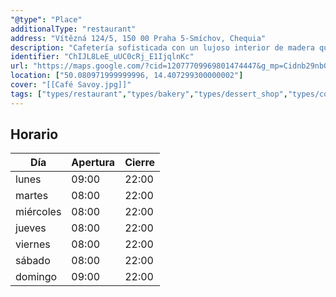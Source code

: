 ```yaml
---
"@type": "Place"
additionalType: "restaurant"
address: "Vítězná 124/5, 150 00 Praha 5-Smíchov, Chequia"
description: "Cafetería sofisticada con un lujoso interior de madera que evoca la Primera República Checoslovaca."
identifier: "ChIJL8LeE_uUC0cRj_E1IjqlnKc"
url: "https://maps.google.com/?cid=12077709969801474447&g_mp=Cidnb29nbGUubWFwcy5wbGFjZXMudjEuUGxhY2VzLlNlYXJjaFRleHQQABgEIAA"
location: ["50.080971999999996, 14.407299300000002"]
cover: "[[Café Savoy.jpg]]"
tags: ["types/restaurant","types/bakery","types/dessert_shop","types/confectionery","types/food_store","types/food","types/point_of_interest","types/store","types/establishment"]
---
```


## Horario

| Día  | Apertura  | Cierre  |
|---|---|---|
| lunes | 09:00 | 22:00 |
| martes | 08:00 | 22:00 |
| miércoles | 08:00 | 22:00 |
| jueves | 08:00 | 22:00 |
| viernes | 08:00 | 22:00 |
| sábado | 08:00 | 22:00 |
| domingo | 09:00 | 22:00 |